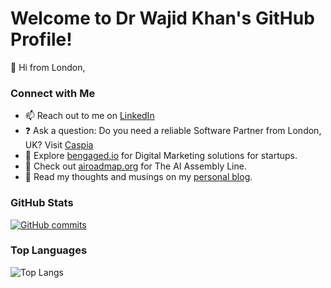 # Welcome to Dr Wajid Khan's GitHub Profile!

👋 Hi from London,

### Connect with Me

- 📫 Reach out to me on [LinkedIn](https://www.linkedin.com/in/yourlinkedinprofile/)
- ❓ Ask a question: Do you need a reliable Software Partner from London, UK? Visit [Caspia](https://caspia.co.uk)
- 💼 Explore [bengaged.io](https://bengaged.io) for Digital Marketing solutions for startups.
- 🤖 Check out [airoadmap.org](https://airoadmap.org) for The AI Assembly Line.
- 📝 Read my thoughts and musings on my [personal blog](https://www.wajidkhan.info/).

### GitHub Stats

[![GitHub commits](https://img.shields.io/github/commit-activity/m/itsmardan/itsmardan.github.io?style=for-the-badge)](https://github.com/itsmardan/itsmardan.github.io/commits)


### Top Languages

![Top Langs](https://github-readme-stats.vercel.app/api/top-langs/?username=itsmardan&layout=compact)



